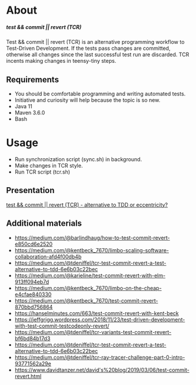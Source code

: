 # About

##### test && commit || revert (TCR) 
Test && commit || revert (TCR) is an alternative programming workflow 
to Test-Driven Development. 
If the tests pass changes are committed, otherwise all changes since 
the last successful test run are discarded. 
TCR incents making changes in teensy-tiny steps.

## Requirements
* You should be comfortable programming and writing automated tests. 
* Initiative and curiosity will help because the topic is so new. 
* Java 11
* Maven 3.6.0
* Bash

# Usage
* Run synchronization script (sync.sh) in background.
* Make changes in TCR style.
* Run TCR script (tcr.sh)

## Presentation
[test && commit || revert (TCR) - alternative to TDD or eccentricity?](https://bitbucket.org/piotrstawirej/tcr/src/50c1d28a9a2e/presentation/?at=master)

## Additional materials
* https://medium.com/@barlindhaug/how-to-test-commit-revert-e850cd6e2520
* https://medium.com/@kentbeck_7670/limbo-scaling-software-collaboration-afd4f00db4b
* https://medium.com/@tdeniffel/tcr-test-commit-revert-a-test-alternative-to-tdd-6e6b03c22bec
* https://medium.com/@karieline/test-commit-revert-with-elm-913ff094eb7d
* https://medium.com/@kentbeck_7670/limbo-on-the-cheap-e4cfae840330
* https://medium.com/@kentbeck_7670/test-commit-revert-870bbd756864
* https://hanselminutes.com/663/test-commit-revert-with-kent-beck
* https://jeffgrigg.wordpress.com/2018/11/23/test-driven-development-with-test-commit-testcodeonly-revert/
* https://medium.com/@tdeniffel/tcr-variants-test-commit-revert-bf6bd84b17d3
* https://medium.com/@tdeniffel/tcr-test-commit-revert-a-test-alternative-to-tdd-6e6b03c22bec
* https://medium.com/@tdeniffel/tcr-ray-tracer-challenge-part-0-intro-93771562a29e
* https://www.davidtanzer.net/david's%20blog/2019/03/06/test-commit-revert.html
